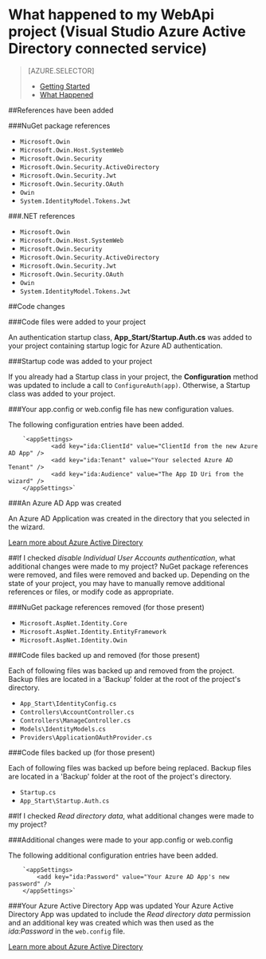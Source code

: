 <properties
	pageTitle="What happened to my WebApi project (Visual Studio Azure Active Directory connected service) | Microsoft Azure "
	description="Describes what happens to your MVC project WebApi you connect to Azure AD by using Visual Studio"
  services="active-directory"
	documentationCenter=""
	authors="TomArcher"
	manager="douge"
	editor=""/>

<tags
	ms.service="active-directory"
	ms.workload="web"
	ms.tgt_pltfrm="vs-what-happened"
	ms.devlang="na"
	ms.topic="article"
	ms.date="08/15/2016"
	ms.author="tarcher"/>

# What happened to my WebApi project (Visual Studio Azure Active Directory connected service)

> [AZURE.SELECTOR]
> - [Getting Started](vs-active-directory-webapi-getting-started.md)
> - [What Happened](vs-active-directory-webapi-what-happened.md)

##References have been added

###NuGet package references

- `Microsoft.Owin`
- `Microsoft.Owin.Host.SystemWeb`
- `Microsoft.Owin.Security`
- `Microsoft.Owin.Security.ActiveDirectory`
- `Microsoft.Owin.Security.Jwt`
- `Microsoft.Owin.Security.OAuth`
- `Owin`
- `System.IdentityModel.Tokens.Jwt`

###.NET references

- `Microsoft.Owin`
- `Microsoft.Owin.Host.SystemWeb`
- `Microsoft.Owin.Security`
- `Microsoft.Owin.Security.ActiveDirectory`
- `Microsoft.Owin.Security.Jwt`
- `Microsoft.Owin.Security.OAuth`
- `Owin`
- `System.IdentityModel.Tokens.Jwt`

##Code changes

###Code files were added to your project

An authentication startup class, **App_Start/Startup.Auth.cs** was added to your project containing startup logic for Azure AD authentication.

###Startup code was added to your project

If you already had a Startup class in your project, the **Configuration** method was updated to include a call to `ConfigureAuth(app)`. Otherwise, a Startup class was added to your project.


###Your app.config or web.config file has new configuration values.

The following configuration entries have been added.
```
	`<appSettings>
    		<add key="ida:ClientId" value="ClientId from the new Azure AD App" />
    		<add key="ida:Tenant" value="Your selected Azure AD Tenant" />
    		<add key="ida:Audience" value="The App ID Uri from the wizard" />
	</appSettings>`
```

###An Azure AD App was created

An Azure AD Application was created in the directory that you selected in the wizard.

[Learn more about Azure Active Directory](https://azure.microsoft.com/services/active-directory/)

##If I checked *disable Individual User Accounts authentication*, what additional changes were made to my project?
NuGet package references were removed, and files were removed and backed up. Depending on the state of your project, you may have to manually remove additional references or files, or modify code as appropriate.

###NuGet package references removed (for those present)

- `Microsoft.AspNet.Identity.Core`
- `Microsoft.AspNet.Identity.EntityFramework`
- `Microsoft.AspNet.Identity.Owin`

###Code files backed up and removed (for those present)

Each of following files was backed up and removed from the project. Backup files are located in a 'Backup' folder at the root of the project's directory.

- `App_Start\IdentityConfig.cs`
- `Controllers\AccountController.cs`
- `Controllers\ManageController.cs`
- `Models\IdentityModels.cs`
- `Providers\ApplicationOAuthProvider.cs`

###Code files backed up (for those present)

Each of following files was backed up before being replaced. Backup files are located in a 'Backup' folder at the root of the project's directory.

- `Startup.cs`
- `App_Start\Startup.Auth.cs`

##If I checked *Read directory data*, what additional changes were made to my project?

###Additional changes were made to your app.config or web.config

The following additional configuration entries have been added.

```
	`<appSettings>
	    <add key="ida:Password" value="Your Azure AD App's new password" />
	</appSettings>`
```

###Your Azure Active Directory App was updated
Your Azure Active Directory App was updated to include the *Read directory data* permission and an additional key was created which was then used as the *ida:Password* in the `web.config` file.

[Learn more about Azure Active Directory](https://azure.microsoft.com/services/active-directory/)
